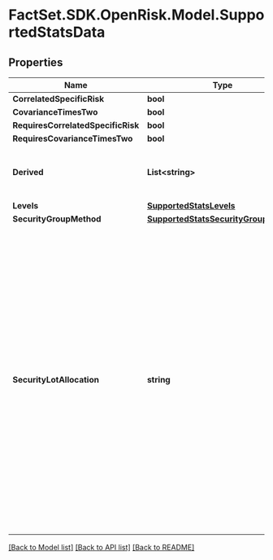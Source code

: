 # FactSet.SDK.OpenRisk.Model.SupportedStatsData

## Properties

Name | Type | Description | Notes
------------ | ------------- | ------------- | -------------
**CorrelatedSpecificRisk** | **bool** |  | 
**CovarianceTimesTwo** | **bool** |  | 
**RequiresCorrelatedSpecificRisk** | **bool** |  | 
**RequiresCovarianceTimesTwo** | **bool** |  | 
**Derived** | **List&lt;string&gt;** | A list of the base stat and all possible derived stats which are currently supported by the service. | 
**Levels** | [**SupportedStatsLevels**](SupportedStatsLevels.md) |  | 
**SecurityGroupMethod** | [**SupportedStatsSecurityGroupMethod**](SupportedStatsSecurityGroupMethod.md) |  | [optional] 
**SecurityLotAllocation** | **string** | Indicates the weights according to which securities with multiple lots have their risk statistic values allocated. &#39;FillAll&#39; indicates the computed statistic value of a particular security is allocated to each of its lots equally. This is common for risk statistics such as marginal statistics or beta. If security group calculations are available, these weights will be used along with &#39;weighting&#39; method specified in &#39;securityGroupMethod&#39;. For example, if this is &#39;ActiveWeights&#39; and &#39;weighting&#39; is &#39;AbsoluteValue&#39;, a net position value is allocated to multiple lots based off of absolute active weights distribution. | [optional] 

[[Back to Model list]](../README.md#documentation-for-models) [[Back to API list]](../README.md#documentation-for-api-endpoints) [[Back to README]](../README.md)

